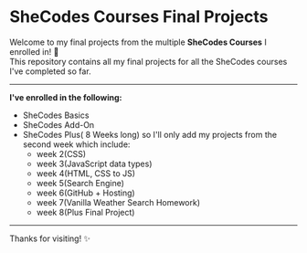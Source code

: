 # SheCodes Courses Final Projects

Welcome to my final projects from the multiple **SheCodes Courses** I enrolled in! 🚀  
This repository contains all my final projects for all the SheCodes courses I've completed so far.

---

**I've enrolled in the following:**

- SheCodes Basics
- SheCodes Add-On
- SheCodes Plus( 8 Weeks long) so I'll only add my projects from the second week which include:
    - week 2(CSS)
    - week 3(JavaScript data types)
    - week 4(HTML, CSS to JS)
    - week 5(Search Engine)
    - week 6(GitHub + Hosting)
    - week 7(Vanilla Weather Search Homework)
    - week 8(Plus Final Project)

---
Thanks for visiting! ✨  
